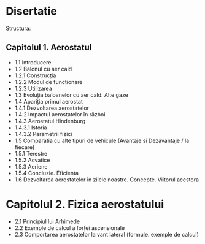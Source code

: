 # Disertatie

Structura:

## Capitolul 1. Aerostatul

- 1.1 Introducere
- 1.2 Balonul cu aer cald
- 1.2.1 Construcția
- 1.2.2 Modul de funcționare
- 1.2.3 Utilizarea
- 1.3 Evoluția baloanelor cu aer cald. Alte gaze
- 1.4 Apariția primul aerostat
- 1.4.1 Dezvoltarea aerostatelor
- 1.4.2 Impactul aerostatelor în război
- 1.4.3 Aerostatul Hindenburg
- 1.4.3.1 Istoria
- 1.4.3.2 Parametrii fizici
- 1.5 Comparatia cu alte tipuri de vehicule (Avantaje si Dezavantaje / la fiecare)
- 1.5.1 Terestre
- 1.5.2 Acvatice
- 1.5.3 Aeriene
- 1.5.4 Concluzie. Eficienta
- 1.6 Dezvoltarea aerostatelor în zilele noastre. Concepte. Viitorul acestora

# Capitolul 2. Fizica aerostatului

- 2.1 Principiul lui Arhimede
- 2.2 Exemple de calcul a forței ascensionale
- 2.3 Comportarea aerostatelor la vant lateral (formule. exemple de calcul)
